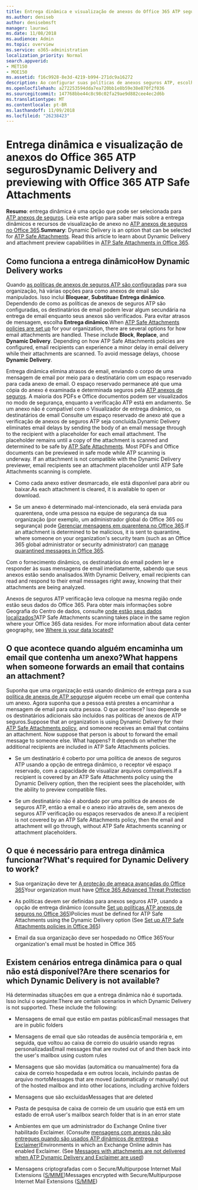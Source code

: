 ```yaml
---
title: Entrega dinâmica e visualização de anexos do Office 365 ATP seguros
ms.author: deniseb
author: denisebmsft
manager: laurawi
ms.date: 11/08/2018
ms.audience: Admin
ms.topic: overview
ms.service: o365-administration
localization_priority: Normal
search.appverid:
- MET150
- MOE150
ms.assetid: f16c9928-8e3d-4219-b994-271dc9a16272
description: Ao configurar suas políticas de anexos seguros ATP, escolha entrega dinâmica para evitar atrasos de mensagem e permitem que as pessoas visualizem anexos que estão sendo examinados.
ms.openlocfilehash: a272253594dda7ea720bb1e8b59e38e870f2f036
ms.sourcegitcommit: 147768bbe44c8c98c02fa29ae9d882cee4ec2d6b
ms.translationtype: MT
ms.contentlocale: pt-BR
ms.lasthandoff: 11/09/2018
ms.locfileid: "26238423"
---
```

# <a name="dynamic-delivery-and-previewing-with-office-365-atp-safe-attachments"></a><span data-ttu-id="453f9-103">Entrega dinâmica e visualização de anexos do Office 365 ATP seguros</span><span class="sxs-lookup"><span data-stu-id="453f9-103">Dynamic Delivery and previewing with Office 365 ATP Safe Attachments</span></span>

<span data-ttu-id="453f9-p101">**Resumo**: entrega dinâmica é uma opção que pode ser selecionada para [ATP anexos de seguros](atp-safe-attachments.md). Leia este artigo para saber mais sobre a entrega dinâmicos e recursos de visualização de anexo no [ATP anexos de seguros no Office 365](atp-safe-attachments.md).</span><span class="sxs-lookup"><span data-stu-id="453f9-p101">**Summary**: Dynamic Delivery is an option that can be selected for [ATP Safe Attachments](atp-safe-attachments.md). Read this article to learn about Dynamic Delivery and attachment preview capabilities in [ATP Safe Attachments in Office 365](atp-safe-attachments.md).</span></span>
  
## <a name="how-dynamic-delivery-works"></a><span data-ttu-id="453f9-106">Como funciona a entrega dinâmico</span><span class="sxs-lookup"><span data-stu-id="453f9-106">How Dynamic Delivery works</span></span>

<span data-ttu-id="453f9-p102">Quando [as políticas de anexos de seguros ATP são configuradas](set-up-atp-safe-attachments-policies.md) para sua organização, há várias opções para como anexos de email são manipulados. Isso inclui **Bloquear**, **Substitua**e **Entrega dinâmico**. Dependendo de como as políticas de anexos de seguros ATP são configuradas, os destinatários de email podem levar algum secundária na entrega de email enquanto seus anexos são verificados. Para evitar atrasos de mensagem, escolha **Entrega dinâmico**.</span><span class="sxs-lookup"><span data-stu-id="453f9-p102">When [ATP Safe Attachments policies are set up](set-up-atp-safe-attachments-policies.md) for your organization, there are several options for how email attachments are handled. These include **Block**, **Replace**, and **Dynamic Delivery**. Depending on how ATP Safe Attachments policies are configured, email recipients can experience a minor delay in email delivery while their attachments are scanned. To avoid message delays, choose **Dynamic Delivery**.</span></span>
  
<span data-ttu-id="453f9-p103">Entrega dinâmica elimina atrasos de email, enviando o corpo de uma mensagem de email por meio para o destinatário com um espaço reservado para cada anexo de email. O espaço reservado permanece até que uma cópia do anexo é examinada e determinada seguros pela [ATP anexos de seguros](atp-safe-attachments.md). A maioria dos PDFs e Office documentos podem ser visualizados no modo de segurança, enquanto a verificação ATP está em andamento. Se um anexo não é compatível com o Visualizador de entrega dinâmico, os destinatários de email Consulte um espaço reservado de anexo até que a verificação de anexos de seguros ATP seja concluída.</span><span class="sxs-lookup"><span data-stu-id="453f9-p103">Dynamic Delivery eliminates email delays by sending the body of an email message through to the recipient with a placeholder for each email attachment. The placeholder remains until a copy of the attachment is scanned and determined to be safe by [ATP Safe Attachments](atp-safe-attachments.md). Most PDFs and Office documents can be previewed in safe mode while ATP scanning is underway. If an attachment is not compatible with the Dynamic Delivery previewer, email recipients see an attachment placeholder until ATP Safe Attachments scanning is complete.</span></span>

- <span data-ttu-id="453f9-115">Como cada anexo estiver desmarcado, ele está disponível para abrir ou baixar.</span><span class="sxs-lookup"><span data-stu-id="453f9-115">As each attachment is cleared, it is available to open or download.</span></span> 

- <span data-ttu-id="453f9-116">Se um anexo é determinado mal-intencionado, ela será enviada para quarentena, onde uma pessoa na equipe de segurança da sua organização (por exemplo, um administrador global do Office 365 ou segurança) pode [Gerenciar mensagens em quarentena no Office 365](manage-quarantined-messages-and-files.md).</span><span class="sxs-lookup"><span data-stu-id="453f9-116">If an attachment is determined to be malicious, it is sent to quarantine, where someone on your organization's security team (such as an Office 365 global administrator or security administrator) can [manage quarantined messages in Office 365](manage-quarantined-messages-and-files.md).</span></span>

<span data-ttu-id="453f9-117">Com o fornecimento dinâmico, os destinatários do email podem ler e responder às suas mensagens de email imediatamente, sabendo que seus anexos estão sendo analisados.</span><span class="sxs-lookup"><span data-stu-id="453f9-117">With Dynamic Delivery, email recipients can read and respond to their email messages right away, knowing that their attachments are being analyzed.</span></span> 

<span data-ttu-id="453f9-p104">Anexos de seguros ATP verificação leva coloque na mesma região onde estão seus dados do Office 365. Para obter mais informações sobre Geografia do Centro de dados, consulte [onde estão seus dados localizados?](https://products.office.com/where-is-your-data-located?geo=All)</span><span class="sxs-lookup"><span data-stu-id="453f9-p104">ATP Safe Attachments scanning takes place in the same region where your Office 365 data resides. For more information about data center geography, see [Where is your data located?](https://products.office.com/where-is-your-data-located?geo=All)</span></span> 
  
## <a name="what-happens-when-someone-forwards-an-email-that-contains-an-attachment"></a><span data-ttu-id="453f9-120">O que acontece quando alguém encaminha um email que contenha um anexo?</span><span class="sxs-lookup"><span data-stu-id="453f9-120">What happens when someone forwards an email that contains an attachment?</span></span>

<span data-ttu-id="453f9-p105">Suponha que uma organização está usando dinâmico de entrega para a sua [política de anexos de ATP seguros](set-up-atp-safe-attachments-policies.md)e alguém recebe um email que contenha um anexo. Agora suponha que a pessoa está prestes a encaminhar a mensagem de email para outra pessoa. O que acontece? Isso depende se os destinatários adicionais são incluídos nas políticas de anexos de ATP seguros.</span><span class="sxs-lookup"><span data-stu-id="453f9-p105">Suppose that an organization is using Dynamic Delivery for their [ATP Safe Attachments policy](set-up-atp-safe-attachments-policies.md), and someone receives an email that contains an attachment. Now suppose that person is about to forward the email message to someone else. What happens? It depends on whether the additional recipients are included in ATP Safe Attachments policies.</span></span>
  
- <span data-ttu-id="453f9-125">Se um destinatário é coberto por uma política de anexos de seguros ATP usando a opção de entrega dinâmico, o receptor vê espaço reservado, com a capacidade de visualizar arquivos compatíveis.</span><span class="sxs-lookup"><span data-stu-id="453f9-125">If a recipient is covered by an ATP Safe Attachments policy using the Dynamic Delivery option, then the recipient sees the placeholder, with the ability to preview compatible files.</span></span>
    
- <span data-ttu-id="453f9-126">Se um destinatário não é abordado por uma política de anexos de seguros ATP, então a email e o anexo irão através de, sem anexos de seguros ATP verificação ou espaços reservados de anexo.</span><span class="sxs-lookup"><span data-stu-id="453f9-126">If a recipient is not covered by an ATP Safe Attachments policy, then the email and attachment will go through, without ATP Safe Attachments scanning or attachment placeholders.</span></span>
    
## <a name="whats-required-for-dynamic-delivery-to-work"></a><span data-ttu-id="453f9-127">O que é necessário para entrega dinâmica funcionar?</span><span class="sxs-lookup"><span data-stu-id="453f9-127">What's required for Dynamic Delivery to work?</span></span>

- <span data-ttu-id="453f9-128">Sua organização deve ter [A proteção de ameaça avançadas do Office 365](office-365-atp.md)</span><span class="sxs-lookup"><span data-stu-id="453f9-128">Your organization must have [Office 365 Advanced Threat Protection](office-365-atp.md)</span></span>
    
- <span data-ttu-id="453f9-129">As políticas devem ser definidas para anexos seguros ATP, usando a opção de entrega dinâmico (consulte [Set up políticas ATP anexos de seguros no Office 365](set-up-atp-safe-attachments-policies.md))</span><span class="sxs-lookup"><span data-stu-id="453f9-129">Policies must be defined for ATP Safe Attachments using the Dynamic Delivery option (See [Set up ATP Safe Attachments policies in Office 365](set-up-atp-safe-attachments-policies.md))</span></span>
    
- <span data-ttu-id="453f9-130">Email da sua organização deve ser hospedado no Office 365</span><span class="sxs-lookup"><span data-stu-id="453f9-130">Your organization's email must be hosted in Office 365</span></span>
    
## <a name="are-there-scenarios-for-which-dynamic-delivery-is-not-available"></a><span data-ttu-id="453f9-131">Existem cenários entrega dinâmica para o qual não está disponível?</span><span class="sxs-lookup"><span data-stu-id="453f9-131">Are there scenarios for which Dynamic Delivery is not available?</span></span>

<span data-ttu-id="453f9-p106">Há determinadas situações em que a entrega dinâmica não é suportada. Isso inclui o seguinte:</span><span class="sxs-lookup"><span data-stu-id="453f9-p106">There are certain scenarios in which Dynamic Delivery is not supported. These include the following:</span></span>
  
- <span data-ttu-id="453f9-134">Mensagens de email que estão em pastas públicas</span><span class="sxs-lookup"><span data-stu-id="453f9-134">Email messages that are in public folders</span></span>
    
- <span data-ttu-id="453f9-135">Mensagens de email que são roteadas de ausência temporária e, em seguida, que voltou ao caixa de correio do usuário usando regras personalizadas</span><span class="sxs-lookup"><span data-stu-id="453f9-135">Email messages that are routed out of and then back into the user's mailbox using custom rules</span></span>
    
- <span data-ttu-id="453f9-136">Mensagens que são movidas (automática ou manualmente) fora da caixa de correio hospedada e em outros locais, incluindo pastas de arquivo morto</span><span class="sxs-lookup"><span data-stu-id="453f9-136">Messages that are moved (automatically or manually) out of the hosted mailbox and into other locations, including archive folders</span></span>
    
- <span data-ttu-id="453f9-137">Mensagens que são excluídas</span><span class="sxs-lookup"><span data-stu-id="453f9-137">Messages that are deleted</span></span>
    
- <span data-ttu-id="453f9-138">Pasta de pesquisa de caixa de correio de um usuário que está em um estado de erro</span><span class="sxs-lookup"><span data-stu-id="453f9-138">A user's mailbox search folder that is in an error state</span></span>
    
- <span data-ttu-id="453f9-p107">Ambientes em que um administrador do Exchange Online tiver habilitado Exclaimer. (Consulte [mensagens com anexos não são entregues quando são usados ATP dinâmicos de entrega e Exclaimer](https://support.microsoft.com/help/4014438/messages-with-attachments-are-not-delivered-when-atp-dynamic-delivery))</span><span class="sxs-lookup"><span data-stu-id="453f9-p107">Environments in which an Exchange Online admin has enabled Exclaimer. (See [Messages with attachments are not delivered when ATP Dynamic Delivery and Exclaimer are used](https://support.microsoft.com/help/4014438/messages-with-attachments-are-not-delivered-when-atp-dynamic-delivery))</span></span>

- <span data-ttu-id="453f9-141">Mensagens criptografadas com o Secure/Multipurpose Internet Mail Extensions ([S/MIME](s-mime-for-message-signing-and-encryption.md))</span><span class="sxs-lookup"><span data-stu-id="453f9-141">Messages encrypted with Secure/Multipurpose Internet Mail Extensions ([S/MIME](s-mime-for-message-signing-and-encryption.md))</span></span>
    
